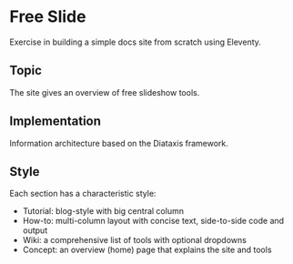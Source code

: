 # Free Slide

Exercise in building a simple docs site from scratch using Eleventy.

## Topic

The site gives an overview of free slideshow tools.

## Implementation

Information architecture based on the Diataxis framework.

## Style

Each section has a characteristic style:

- Tutorial: blog-style with big central column
- How-to: multi-column layout with concise text, side-to-side code and output
- Wiki: a comprehensive list of tools with optional dropdowns
- Concept: an overview (home) page that explains the site and tools
